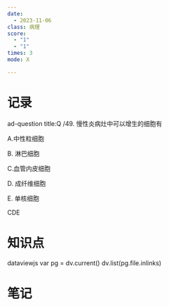```yaml
---
date:
  - 2023-11-06
class: 病理
score:
  - "1"
  - "1"
times: 3
mode: X

---
```



记录
==
ad-question
title:Q
/49. 慢性炎病灶中可以增生的细胞有

A.中性粒细胞

B. 淋巴细胞

C.血管内皮细胞

D. 成纤维细胞

E. 单核细胞



CDE


知识点
==
dataviewjs
var pg = dv.current()
dv.list(pg.file.inlinks)


笔记
==